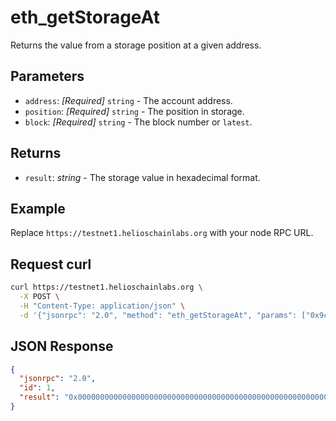 # eth_getStorageAt

Returns the value from a storage position at a given address.

## Parameters

- `address`: *[Required]* `string` - The account address.
- `position`: *[Required]* `string` - The position in storage.
- `block`: *[Required]* `string` - The block number or `latest`.

## Returns

- `result`: *string* - The storage value in hexadecimal format.

## Example

Replace `https://testnet1.helioschainlabs.org` with your node RPC URL.

## Request curl
```sh
curl https://testnet1.helioschainlabs.org \
  -X POST \
  -H "Content-Type: application/json" \
  -d '{"jsonrpc": "2.0", "method": "eth_getStorageAt", "params": ["0x9cE564c7d09f88E7d8233Cdd3A4d7AC42aBFf3aC", "0x0", "latest"], "id": 1}'
```

## JSON Response
```json
{
  "jsonrpc": "2.0",
  "id": 1,
  "result": "0x000000000000000000000000000000000000000000000000000000000000000f"
}
```